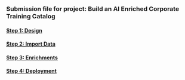 ### Submission file for project: Build an AI Enriched Corporate Training Catalog

#### [Step 1: Design](step_1_design/README.md)
#### [Step 2: Import Data](step_2_import_data/README.md)
#### [Step 3: Enrichments](step_3_enrichments/README.md)
#### [Step 4: Deployment](step_4_deployment/README.md)
